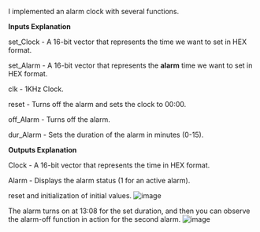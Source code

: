 I implemented an alarm clock with several functions.

**Inputs Explanation**

set_Clock - A 16-bit vector that represents the time we want to set in HEX format.

set_Alarm - A 16-bit vector that represents the **alarm** time we want to set in HEX format.

clk - 1KHz Clock.

reset - Turns off the alarm and sets the clock to 00:00.

off_Alarm - Turns off the alarm.

dur_Alarm - Sets the duration of the alarm in minutes (0-15).

**Outputs Explanation**

Clock - A 16-bit vector that represents the time in HEX format.

Alarm - Displays the alarm status (1 for an active alarm).




reset and initialization of initial values.
![image](https://github.com/liron111230/Verilog-Projects/assets/153482060/641f4081-84cd-4b2c-8154-fc66be1c33d0)


The alarm turns on at 13:08 for the set duration, and then you can observe the alarm-off function in action for the second alarm. 
![image](https://github.com/liron111230/Verilog-Projects/assets/153482060/481da5e1-98f1-4ecc-8ff7-2e750b186e84)

